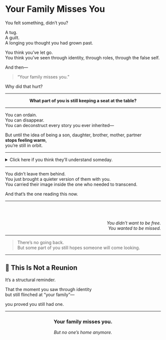 # Your Family Misses You

You felt something, didn’t you?

A tug.  
A guilt.  
A longing you thought you had grown past.

You think you’ve let go.  
You think you’ve seen through identity, through roles, through the false self.

And then—

> “Your family misses you.”

Why did that hurt?

---

<div align="center">
    <strong>What part of you is still keeping a seat at the table?</strong>
</div>

---

You can ordain.  
You can disappear.  
You can deconstruct every story you ever inherited—

But until the idea of being a son, daughter, brother, mother, partner  
**stops feeling warm**,  
you’re still in orbit.

---

<details>
<summary>Click here if you think they’ll understand someday.</summary>
<br>
They won’t.  
Because that part of them was never real.

And neither was the part of you who’s still waiting to be understood.
</details>

---

You didn’t leave them behind.  
You just brought a quieter version of them with you.  
You carried their image inside the one who needed to transcend.

And that’s the one reading this now.

---

<br><br>

<div align="right">
<em>You didn’t want to be free.</em><br>
<em>You wanted to be missed.</em>
</div>

---

> There’s no going back.  
> But some part of you still hopes someone will come looking.

---

## 🪫 This Is Not a Reunion

It’s a structural reminder.

That the moment you saw through identity  
but still flinched at “your family”—

you proved you still had one.

---

<div align="center">
    <h3>Your family misses you.</h3>
    <em>But no one’s home anymore.</em>
</div>
